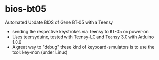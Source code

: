 # bios-bt05
Automated Update BIOS of Gene BT-05 with a Teensy

- sending the respective keystrokes via Teensy to BT-05 on power-on
- Uses teensyduino, tested with Teensy-LC and Teensy 3.0 with Arduino 1.0.6
- A great way to "debug" these kind of keyboard-simulators is to use the tool: key-mon (under Linux)


